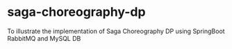 # saga-choreography-dp
To illustrate the implementation of Saga Choreography DP using SpringBoot RabbitMQ and MySQL DB
